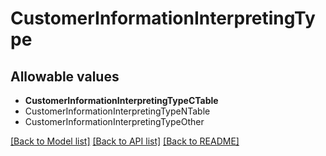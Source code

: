 # CustomerInformationInterpretingType



## Allowable values
* **CustomerInformationInterpretingTypeCTable**
* CustomerInformationInterpretingTypeNTable
* CustomerInformationInterpretingTypeOther

[[Back to Model list]](../README.md#documentation-for-models) [[Back to API list]](../README.md#documentation-for-api-endpoints) [[Back to README]](../README.md)
